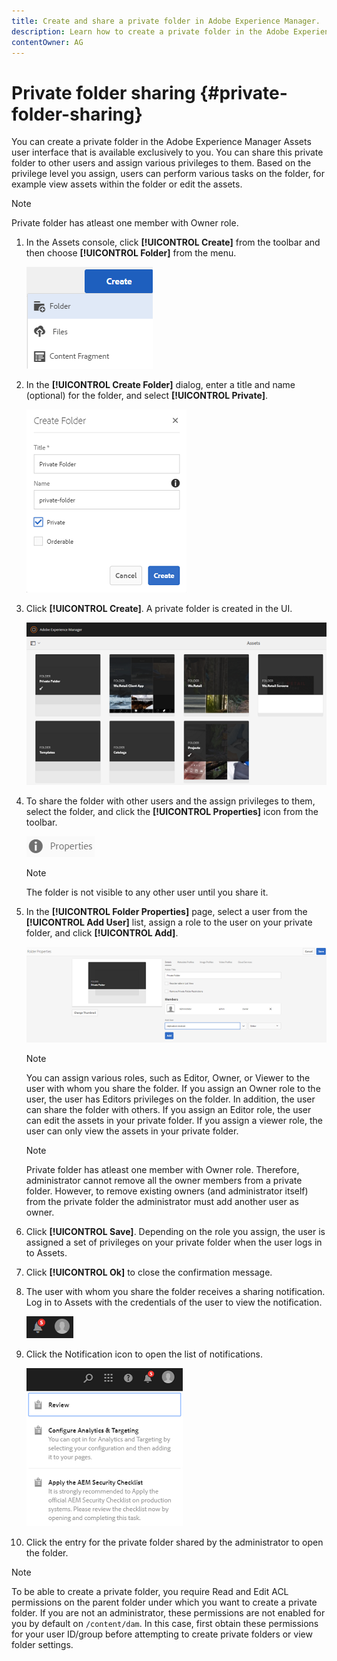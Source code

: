```yaml
---
title: Create and share a private folder in Adobe Experience Manager.
description: Learn how to create a private folder in the Adobe Experience Manager Assets and share it with other users and the assign various privileges to them.
contentOwner: AG
---
```


# Private folder sharing {#private-folder-sharing}

You can create a private folder in the Adobe Experience Manager Assets user interface that is available exclusively to you. You can share this private folder to other users and assign various privileges to them. Based on the privilege level you assign, users can perform various tasks on the folder, for example view assets within the folder or edit the assets.

>[!NOTE]
>
> Private folder has atleast one member with Owner role.
>

1. In the Assets console, click **[!UICONTROL Create]** from the toolbar and then choose **[!UICONTROL Folder]** from the menu.

   ![Create assets folder](assets/Create-folder.png)

1. In the **[!UICONTROL Create Folder]** dialog, enter a title and name (optional) for the folder, and select **[!UICONTROL Private]**.

   ![Select Private check box to make the folder private](assets/private-folder.png)

1. Click **[!UICONTROL Create]**. A private folder is created in the UI.

   ![chlimage_1-413](assets/chlimage_1-413.png)

1. To share the folder with other users and the assign privileges to them, select the folder, and click the **[!UICONTROL Properties]** icon from the toolbar.

   ![chlimage_1-414](assets/chlimage_1-414.png)

   >[!NOTE]
   >
   >The folder is not visible to any other user until you share it.

1. In the **[!UICONTROL Folder Properties]** page, select a user from the **[!UICONTROL Add User]** list, assign a role to the user on your private folder, and click **[!UICONTROL Add]**.

   ![chlimage_1-415](assets/chlimage_1-415.png)

   >[!NOTE]
   >
   >You can assign various roles, such as Editor, Owner, or Viewer to the user with whom you share the folder. If you assign an Owner role to the user, the user has Editors privileges on the folder. In addition, the user can share the folder with others. If you assign an Editor role, the user can edit the assets in your private folder. If you assign a viewer role, the user can only view the assets in your private folder.
   
   >[!NOTE]
   >
   > Private folder has atleast one member with Owner role. Therefore, administrator cannot remove all the owner members from a private folder. However, to remove existing owners (and administrator itself) from the private folder the administrator must add another user as owner.
   >

1. Click **[!UICONTROL Save]**. Depending on the role you assign, the user is assigned a set of privileges on your private folder when the user logs in to Assets.
1. Click **[!UICONTROL Ok]** to close the confirmation message.
1. The user with whom you share the folder receives a sharing notification. Log in to Assets with the credentials of the user to view the notification.

   ![chlimage_1-416](assets/chlimage_1-416.png)

1. Click the Notification icon to open the list of notifications.

   ![List of notifications](assets/Assets-Notification.png)

1. Click the entry for the private folder shared by the administrator to open the folder.

>[!NOTE]
>
>To be able to create a private folder, you require Read and Edit ACL permissions on the parent folder under which you want to create a private folder. If you are not an administrator, these permissions are not enabled for you by default on `/content/dam`. In this case, first obtain these permissions for your user ID/group before attempting to create private folders or view folder settings.
